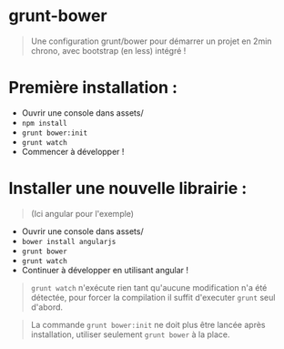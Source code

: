 grunt-bower
===========
> Une configuration grunt/bower pour démarrer un projet en 2min chrono, avec bootstrap (en less) intégré !



Première installation :
=======================


* Ouvrir une console dans assets/
* `npm install`
* `grunt bower:init`
* `grunt watch`
* Commencer à développer !

Installer une nouvelle librairie :
==================================
> (Ici angular pour l'exemple)


* Ouvrir une console dans assets/
* `bower install angularjs`
* `grunt bower`
* `grunt watch`
* Continuer à développer en utilisant angular !


> `grunt watch` n'exécute rien tant qu'aucune modification n'a été détectée, pour forcer la compilation il suffit d'executer `grunt` seul d'abord.

> La commande `grunt bower:init` ne doit plus être lancée après installation, utiliser seulement `grunt bower` à la place. 

